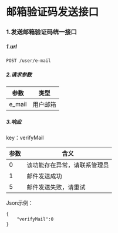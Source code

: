 # 邮箱验证码发送接口

### 1.发送邮箱验证码统一接口

##### 1.url

    POST /user/e-mail
    
##### 2.请求参数

参数|类型
--|--
e_mail|用户邮箱

##### 3.响应

key：verifyMail

参数|含义
--|--|
0|该功能存在异常，请联系管理员
1|邮件发送成功
5|邮件发送失败，请重试

Json示例：

    {
        "verifyMail":0
    }